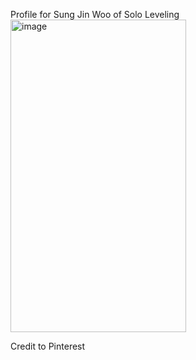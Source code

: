 Profile for Sung Jin Woo of Solo Leveling
<img width="281" height="500" alt="image" src="https://github.com/user-attachments/assets/af27a54a-e490-4d65-a8e8-46ab3504ce9a" />

Credit to Pinterest
